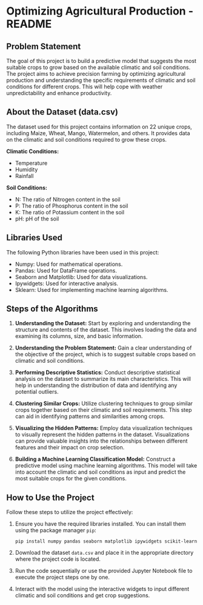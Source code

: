 # Optimizing Agricultural Production - README

## Problem Statement
The goal of this project is to build a predictive model that suggests the most suitable crops to grow based on the available climatic and soil conditions. The project aims to achieve precision farming by optimizing agricultural production and understanding the specific requirements of climatic and soil conditions for different crops. This will help cope with weather unpredictability and enhance productivity.

## About the Dataset (data.csv)
The dataset used for this project contains information on 22 unique crops, including Maize, Wheat, Mango, Watermelon, and others. It provides data on the climatic and soil conditions required to grow these crops.

**Climatic Conditions:**
- Temperature
- Humidity
- Rainfall

**Soil Conditions:**
- N: The ratio of Nitrogen content in the soil
- P: The ratio of Phosphorus content in the soil
- K: The ratio of Potassium content in the soil
- pH: pH of the soil

## Libraries Used
The following Python libraries have been used in this project:

- Numpy: Used for mathematical operations.
- Pandas: Used for DataFrame operations.
- Seaborn and Matplotlib: Used for data visualizations.
- Ipywidgets: Used for interactive analysis.
- Sklearn: Used for implementing machine learning algorithms.

## Steps of the Algorithms
1. **Understanding the Dataset:** Start by exploring and understanding the structure and contents of the dataset. This involves loading the data and examining its columns, size, and basic information.

2. **Understanding the Problem Statement:** Gain a clear understanding of the objective of the project, which is to suggest suitable crops based on climatic and soil conditions.

3. **Performing Descriptive Statistics:** Conduct descriptive statistical analysis on the dataset to summarize its main characteristics. This will help in understanding the distribution of data and identifying any potential outliers.

4. **Clustering Similar Crops:** Utilize clustering techniques to group similar crops together based on their climatic and soil requirements. This step can aid in identifying patterns and similarities among crops.

5. **Visualizing the Hidden Patterns:** Employ data visualization techniques to visually represent the hidden patterns in the dataset. Visualizations can provide valuable insights into the relationships between different features and their impact on crop selection.

6. **Building a Machine Learning Classification Model:** Construct a predictive model using machine learning algorithms. This model will take into account the climatic and soil conditions as input and predict the most suitable crops for the given conditions.

## How to Use the Project
Follow these steps to utilize the project effectively:

1. Ensure you have the required libraries installed. You can install them using the package manager `pip`:
   ```
   pip install numpy pandas seaborn matplotlib ipywidgets scikit-learn
   ```

2. Download the dataset `data.csv` and place it in the appropriate directory where the project code is located.

3. Run the code sequentially or use the provided Jupyter Notebook file to execute the project steps one by one.

4. Interact with the model using the interactive widgets to input different climatic and soil conditions and get crop suggestions.
